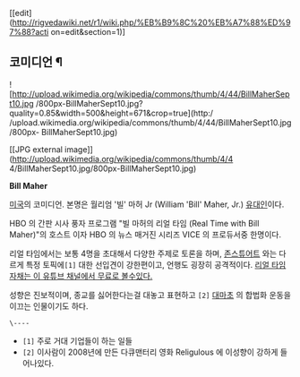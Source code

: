 [[edit](http://rigvedawiki.net/r1/wiki.php/%EB%B9%8C%20%EB%A7%88%ED%97%88?acti
on=edit&section=1)]

## 코미디언 ¶

  

![http://upload.wikimedia.org/wikipedia/commons/thumb/4/44/BillMaherSept10.jpg
/800px-BillMaherSept10.jpg?quality=0.85&width=500&height=671&crop=true](http:/
/upload.wikimedia.org/wikipedia/commons/thumb/4/44/BillMaherSept10.jpg/800px-
BillMaherSept10.jpg)

[[JPG external image]](http://upload.wikimedia.org/wikipedia/commons/thumb/4/4
4/BillMaherSept10.jpg/800px-BillMaherSept10.jpg)

  

**Bill Maher**

  
  

[미국](%EB%AF%B8%EA%B5%AD.md)의 코미디언. 본명은 월리엄 '빌' 마허 Jr (William 'Bill' Maher,
Jr.) [유대인](%EC%9C%A0%EB%8C%80%EC%9D%B8.md)이다.

  

HBO 의 간판 시사 풍자 프로그램 "빌 마허의 리얼 타임 (Real Time with Bill Maher)"의 호스트 이자 HBO 의 뉴스
매거진 시리즈 VICE 의 프로듀서중 한명이다.

  

리얼 타임에서는 보통 4명을 초대해서 다양한 주제로 토론을 하며, [존스튜어트](%EC%A1%B4%20%EC%8A%A4%ED%8A%9C%EC%96%B4%ED%8A%B8.md) 와는 다르게 특정
토픽에`[1]` 대한 선입견이 강한편이고, 언행도 굉장히 공격적이다. [리얼 타임 자채는 이 유튜브 채널에서 무료로
볼수있다.](https://www.youtube.com/channel/UCy6kyFxaMqGtpE3pQTflK8A)

  

성향은 진보적이며, 종교를 싫어한다는걸 대놓고 표현하고 `[2]` [대마초](%EB%8C%80%EB%A7%88%EC%B4%88.md)
의 합법화 운동을 이끄는 인물이기도 하다.

`\----`

  * `[1]` 주로 거대 기업들이 하는 일들
  * `[2]` 이사람이 2008년에 만든 다큐맨터리 영화 Religulous 에 이성향이 강하게 들어나있다.

